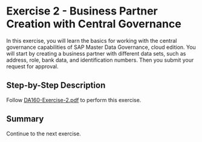 # Exercise 2 - Business Partner Creation with Central Governance

In this exercise, you will learn the basics for working with the central governance capabilities of SAP Master Data Governance, cloud edition. You will start by creating a business partner with different data sets, such as address, role, bank data, and identification numbers. Then you submit your request for approval.

## Step-by-Step Description

Follow [DA160-Exercise-2.pdf](./DA160-Exercise-2.pdf) to perform this exercise.

## Summary

Continue to the next exercise.
